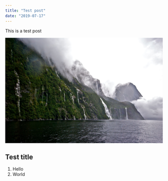 ```yaml
---
title: "Test post"
date: "2019-07-17"
---
```


This is a test post

![Milford Sound](./milford.jpg)

## Test title

1. Hello
2. World